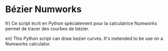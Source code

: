 # Bézier Numworks

fr) Ce script écrit en Python spécialement pour la calculatrice Numworks permet de tracer des courbes de bézier.

en) This Python script can draw bezier curves. It's inetended to be use on a Numworks calculator.
